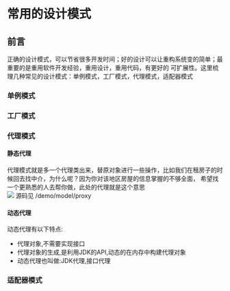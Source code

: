 # 常用的设计模式
## 前言

正确的设计模式，可以节省很多开发时间；好的设计可以让重构系统变的简单；最重要的是重用软件开发经验，重用设计，重用代码，有更好的
可扩展性。这里梳理几种常见的设计模式：单例模式，工厂模式，代理模式，适配器模式


### 单例模式

### 工厂模式

### 代理模式
#### 静态代理

代理模式就是多一个代理类出来，替原对象进行一些操作，比如我们在租房子的时候回去找中介，为什么呢？因为你对该地区房屋的信息掌握的不够全面，
希望找一个更熟悉的人去帮你做，此处的代理就是这个意思 <br/>
![](常见的设计模式/静态代理.jpeg)
源码见 /demo/model/proxy </br>

#### 动态代理

动态代理有以下特点:</br>
* 代理对象,不需要实现接口
* 代理对象的生成,是利用JDK的API,动态的在内存中构建代理对象
* 动态代理也叫做:JDK代理,接口代理






### 适配器模式